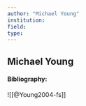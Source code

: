 ```yaml
---
author: "Michael Young"
institution:
field:
type:
---
```


## Michael Young
#### Bibliography:

![[@Young2004-fs]]